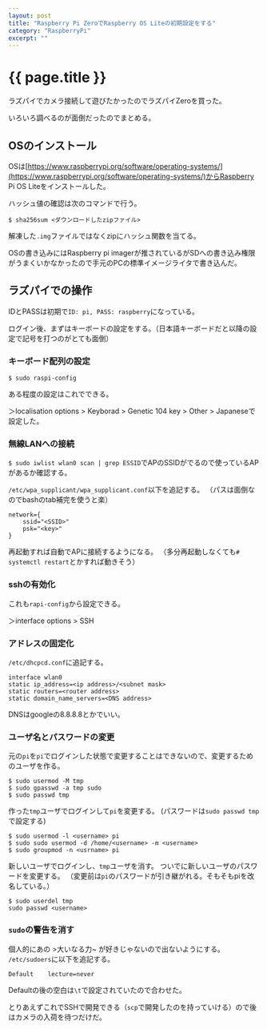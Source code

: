```yaml
---
layout: post
title: "Raspberry Pi ZeroでRaspberry OS Liteの初期設定をする"
category: "RaspberryPi"
excerpt: ""
---
```


# {{ page.title }}

ラズパイでカメラ接続して遊びたかったのでラズパイZeroを買った。

いろいろ調べるのが面倒だったのでまとめる。

## OSのインストール

OSは[https://www.raspberrypi.org/software/operating-systems/](https://www.raspberrypi.org/software/operating-systems/)からRaspberry Pi OS Liteをインストールした。

ハッシュ値の確認は次のコマンドで行う。
```console 
$ sha256sum <ダウンロードしたzipファイル>
```

解凍した`.img`ファイルではなくzipにハッシュ関数を当てる。

OSの書き込みにはRaspberry pi imagerが推されているがSDへの書き込み権限がうまくいかなかったので手元のPCの標準イメージライタで書き込んだ。

## ラズパイでの操作

IDとPASSは初期で`ID: pi, PASS: raspberry`になっている。

ログイン後、まずはキーボードの設定をする。（日本語キーボードだと以降の設定で記号を打つのがとても面倒）

### キーボード配列の設定

```console
$ sudo raspi-config
```

ある程度の設定はこれでできる。

＞localisation options > Keyborad > Genetic 104 key > Other > Japaneseで設定した。

### 無線LANへの接続

`$ sudo iwlist wlan0 scan | grep ESSID`でAPのSSIDがでるので使っているAPがあるか確認する。

`/etc/wpa_supplicant/wpa_supplicant.conf`以下を追記する。
（パスは面倒なのでbashのtab補完を使うと楽）

```
network={
    ssid="<SSID>"
    psk="<key>"
}
```

再起動すれば自動でAPに接続するようになる。
（多分再起動しなくても`# systemctl restart`とかすれば動きそう）

### sshの有効化

これも`rapi-config`から設定できる。

＞interface options > SSH

### アドレスの固定化

`/etc/dhcpcd.conf`に追記する。

```
interface wlan0
static ip_address=<ip address>/<subnet mask>
static routers=<router address>
static domain_name_servers=<DNS address>
```

DNSはgoogleの8.8.8.8とかでいい。

### ユーザ名とパスワードの変更

元の`pi`を`pi`でログインした状態で変更することはできないので、変更するためのユーザを作る。
```console
$ sudo usermod -M tmp
$ sudo gpasswd -a tmp sudo 
$ sudo passwd tmp
```

作った`tmp`ユーザでログインして`pi`を変更する。
(パスワードは`sudo passwd tmp`で設定する)

```console
$ sudo usermod -l <username> pi
$ sudo sudo usermod -d /home/<username> -m <username>
$ sudo groupmod -n <usrname> pi
```

新しいユーザでログインし、`tmp`ユーザを消す。
ついでに新しいユーザのパスワードを変更する。
（変更前は`pi`のパスワードが引き継がれる。そもそもpiを改名している。）

```console
$ sudo userdel tmp
sudo passwd <username>
```

### `sudo`の警告を消す

個人的にあの >大いなる力~ が好きじゃないので出ないようにする。
`/etc/sudoers`に以下を追記する。

```
Default    lecture=never
```

Defaultの後の空白は`\t`で設定されていたので合わせた。



とりあえずこれでSSHで開発できる（`scp`で開発したのを持っていける）ので後はカメラの入荷を待つだけだ。
